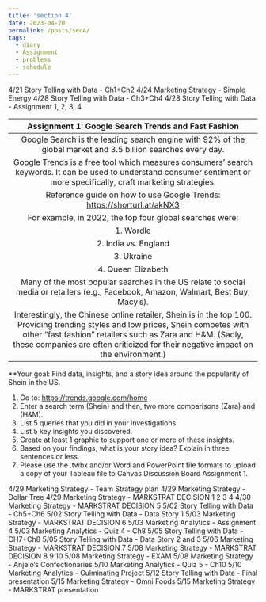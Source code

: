 ```yaml
---
title: 'section 4'
date: 2023-04-20
permalink: /posts/sec4/
tags:
  - diary
  - Assignment 
  - problems
  - schedule
---
```

4/21 Story Telling with Data - Ch1+Ch2
4/24 Marketing Strategy - Simple Energy
4/28 Story Telling with Data - Ch3+Ch4
4/28 Story Telling with Data - Assignment 1, 2, 3, 4

|Assignment 1: Google Search Trends and Fast Fashion|
|:---:|
|Google Search is the leading search engine with 92% of the global market and 3.5 billion searches every day.|
|Google Trends is a free tool which measures consumers’ search keywords. It can be used to understand consumer sentiment or more specifically, craft marketing strategies.|
|Reference guide on how to use Google Trends: https://shorturl.at/akNX3|
|For example, in 2022, the top four global searches were:|
|1. Wordle|
|2. India vs. England|
|3. Ukraine|
|4. Queen Elizabeth|
|Many of the most popular searches in the US relate to social media or retailers (e.g., Facebook, Amazon, Walmart, Best Buy, Macy’s).|
|Interestingly, the Chinese online retailer, Shein is in the top 100. Providing trending styles and low prices, Shein competes with other “fast fashion” retailers such as Zara and H&M. (Sadly, these companies are often criticized for their negative impact on the environment.)|
**Your goal: Find data, insights, and a story idea around the popularity of Shein in the US.
1. Go to: https://trends.google.com/home
2. Enter a search term (Shein) and then, two more comparisons (Zara) and (H&M).
3. List 5 queries that you did in your investigations.
4. List 5 key insights you discovered.
5. Create at least 1 graphic to support one or more of these insights.
6. Based on your findings, what is your story idea? Explain in three sentences or less.
7. Please use the .twbx and/or Word and PowerPoint file formats to upload a copy of your
Tableau file to Canvas Discussion Board Assignment 1.

4/29 Marketing Strategy - Team Strategy plan 
4/29 Marketing Strategy - Dollar Tree
4/29 Marketing Strategy - MARKSTRAT DECISION 1 2 3 4
4/30 Marketing Strategy - MARKSTRAT DECISION 5 
5/02 Story Telling with Data - Ch5+Ch6
5/02 Story Telling with Data - Data Story 1
5/03 Marketing Strategy - MARKSTRAT DECISION 6
5/03 Marketing Analytics - Assignment 4
5/03 Marketing Analytics - Quiz 4 - Ch8
5/05 Story Telling with Data - CH7+Ch8
5/05 Story Telling with Data - Data Story 2 and 3
5/06 Marketing Strategy - MARKSTRAT DECISION 7
5/08 Marketing Strategy - MARKSTRAT DECISION 8 9 10
5/08 Marketing Strategy - EXAM
5/08 Marketing Strategy - Anjelo’s Confectionaries
5/10 Marketing Analytics - Quiz 5 - Ch10
5/10 Marketing Analytics - Culminating Project
5/12 Story Telling with Data - Final presentation
5/15 Marketing Strategy - Omni Foods
5/15 Marketing Strategy - MARKSTRAT presentation